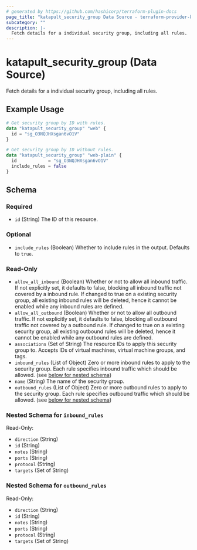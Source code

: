 ```yaml
---
# generated by https://github.com/hashicorp/terraform-plugin-docs
page_title: "katapult_security_group Data Source - terraform-provider-katapult"
subcategory: ""
description: |-
  Fetch details for a individual security group, including all rules.
---
```


# katapult_security_group (Data Source)

Fetch details for a individual security group, including all rules.

## Example Usage

```terraform
# Get security group by ID with rules.
data "katapult_security_group" "web" {
  id = "sg_O3NQJHXsgan6vO1V"
}

# Get security group by ID without rules.
data "katapult_security_group" "web-plain" {
  id            = "sg_O3NQJHXsgan6vO1V"
  include_rules = false
}
```

<!-- schema generated by tfplugindocs -->
## Schema

### Required

- `id` (String) The ID of this resource.

### Optional

- `include_rules` (Boolean) Whether to include rules in the output. Defaults to `true`.

### Read-Only

- `allow_all_inbound` (Boolean) Whether or not to allow all inbound traffic. If not explicitly set, it defaults to false, blocking all inbound traffic not covered by a inbound rule. If changed to true on a existing security group, all existing inbound rules will be deleted, hence it cannot be enabled while any inbound rules are defined.
- `allow_all_outbound` (Boolean) Whether or not to allow all outbound traffic. If not explicitly set, it defaults to false, blocking all outbound traffic not covered by a outbound rule. If changed to true on a existing security group, all existing outbound rules will be deleted, hence it cannot be enabled while any outbound rules are defined.
- `associations` (Set of String) The resource IDs to apply this security group to. Accepts IDs of virtual machines, virtual machine groups, and tags.
- `inbound_rules` (List of Object) Zero or more inbound rules to apply to the security group. Each rule specifies inbound traffic which should be allowed. (see [below for nested schema](#nestedatt--inbound_rules))
- `name` (String) The name of the security group.
- `outbound_rules` (List of Object) Zero or more outbound rules to apply to the security group. Each rule specifies outbound traffic which should be allowed. (see [below for nested schema](#nestedatt--outbound_rules))

<a id="nestedatt--inbound_rules"></a>
### Nested Schema for `inbound_rules`

Read-Only:

- `direction` (String)
- `id` (String)
- `notes` (String)
- `ports` (String)
- `protocol` (String)
- `targets` (Set of String)


<a id="nestedatt--outbound_rules"></a>
### Nested Schema for `outbound_rules`

Read-Only:

- `direction` (String)
- `id` (String)
- `notes` (String)
- `ports` (String)
- `protocol` (String)
- `targets` (Set of String)


